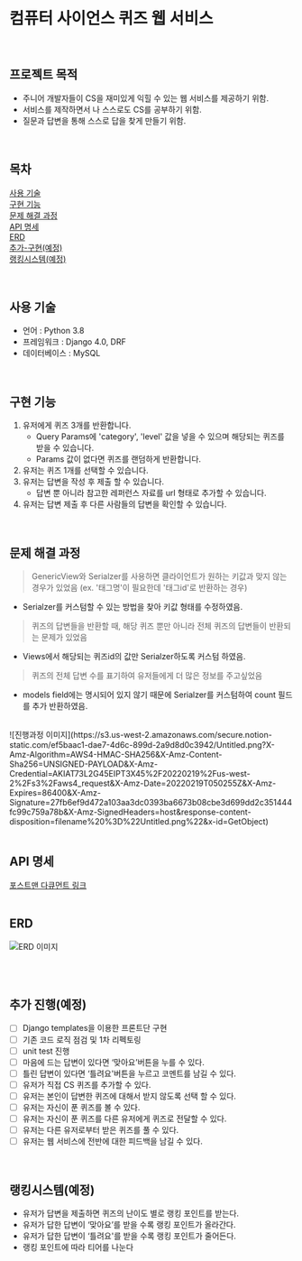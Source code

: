 # 컴퓨터 사이언스 퀴즈 웹 서비스
</br>

## 프로젝트 목적
- 주니어 개발자들이 CS을 재미있게 익힐 수 있는 웹 서비스를 제공하기 위함.
- 서비스를 제작하면서 나 스스로도 CS를 공부하기 위함.
- 질문과 답변을 통해 스스로 답을 찾게 만들기 위함.
</br>

## 목차
[사용 기술](#사용-기술)</br>
[구현 기능](#구현-기능)</br>
[문제 해결 과정](#문제-해결-과정)</br>
[API 명세](#API-명세)</br>
[ERD](#ERD)</br>
[추가-구현(예정)](#추가-구현(예정))</br>
[랭킹시스템(예정)](#랭킹시스템(예정))</br>


</br>

## 사용 기술
- 언어 : Python 3.8
- 프레임워크 : Django 4.0, DRF
- 데이터베이스 : MySQL
</br>

## 구현 기능
1. 유저에게 퀴즈 3개를 반환합니다.
    - Query Params에 'category', 'level' 값을 넣을 수 있으며 해당되는 퀴즈를 받을 수 있습니다.
    - Params 값이 없다면 퀴즈를 랜덤하게 반환합니다.
2. 유저는 퀴즈 1개를 선택할 수 있습니다.
3. 유저는 답변을 작성 후 제출 할 수 있습니다.
    - 답변 뿐 아니라 참고한 레퍼런스 자료를 url 형태로 추가할 수 있습니다.
4. 유저는 답변 제출 후 다른 사람들의 답변을 확인할 수 있습니다.
</br>


## 문제 해결 과정
> GenericView와 Serialzer를 사용하면 클라이언트가 원하는 키값과 맞지 않는 경우가 있었음 (ex. '태그명'이 필요한데 '태그id'로 반환하는 경우)
- Serialzer를 커스텀할 수 있는 방법을 찾아 키값 형태를 수정하였음.
> 퀴즈의 답변들을 반환할 때, 해당 퀴즈 뿐만 아니라 전체 퀴즈의 답변들이 반환되는 문제가 있었음
- Views에서 해당되는 퀴즈id의 값만 Serialzer하도록 커스텀 하였음.
> 퀴즈의 전체 답변 수를 표기하여 유저들에게 더 많은 정보를 주고싶었음
- models field에는 명시되어 있지 않기 때문에 Serialzer를 커스텀하여 count 필드를 추가 반환하였음.
</br>
![진행과정 이미지](https://s3.us-west-2.amazonaws.com/secure.notion-static.com/ef5baac1-dae7-4d6c-899d-2a9d8d0c3942/Untitled.png?X-Amz-Algorithm=AWS4-HMAC-SHA256&X-Amz-Content-Sha256=UNSIGNED-PAYLOAD&X-Amz-Credential=AKIAT73L2G45EIPT3X45%2F20220219%2Fus-west-2%2Fs3%2Faws4_request&X-Amz-Date=20220219T050255Z&X-Amz-Expires=86400&X-Amz-Signature=27fb6ef9d472a103aa3dc0393ba6673b08cbe3d699dd2c351444fc99c759a78b&X-Amz-SignedHeaders=host&response-content-disposition=filename%20%3D%22Untitled.png%22&x-id=GetObject)
</br>
</br>

## API 명세 
[포스트맨 다큐먼트 링크](https://documenter.getpostman.com/view/18513651/UVkiSdi1)
</br>
</br>


## ERD
![ERD 이미지](https://s3.us-west-2.amazonaws.com/secure.notion-static.com/f2bf078c-141d-417d-b6dd-a487b49dadb6/Untitled.png?X-Amz-Algorithm=AWS4-HMAC-SHA256&X-Amz-Content-Sha256=UNSIGNED-PAYLOAD&X-Amz-Credential=AKIAT73L2G45EIPT3X45%2F20220219%2Fus-west-2%2Fs3%2Faws4_request&X-Amz-Date=20220219T045100Z&X-Amz-Expires=86400&X-Amz-Signature=289dab35d9e0710e9cf1956927d988a92567b1f6029a214d883ba9cc5ea6f5a8&X-Amz-SignedHeaders=host&response-content-disposition=filename%20%3D%22Untitled.png%22&x-id=GetObject)

</br>
</br>

## 추가 진행(예정)

- [ ] Django templates을 이용한 프론트단 구현
- [ ] 기존 코드 로직 점검 및 1차 리펙토링
- [ ] unit test 진행
- [ ] 마음에 드는 답변이 있다면 ‘맞아요’버튼을 누를 수 있다.
- [ ] 틀린 답변이 있다면 ‘틀려요'버튼을 누르고 코멘트를 남길 수 있다.
- [ ] 유저가 직접 CS 퀴즈를 추가할 수 있다. 
- [ ] 유저는 본인이 답변한 퀴즈에 대해서 받지 않도록 선택 할 수 있다.
- [ ] 유저는 자신이 푼 퀴즈를 볼 수 있다.
- [ ] 유저는 자신이 푼 퀴즈를 다른 유저에게 퀴즈로 전달할 수 있다.
- [ ] 유저는 다른 유저로부터 받은 퀴즈를 풀 수 있다.
- [ ] 유저는 웹 서비스에 전반에 대한 피드백을 남길 수 있다.
</br>

## 랭킹시스템(예정)

- 유저가 답변을 제출하면 퀴즈의 난이도 별로 랭킹 포인트를 받는다.
- 유저가 답한 답변이 ‘맞아요’를 받을 수록 랭킹 포인트가 올라간다.
- 유저가 답한 답변이 ‘틀려요'를 받을 수록 랭킹 포인트가 줄어든다.
- 랭킹 포인트에 따라 티어를 나눈다